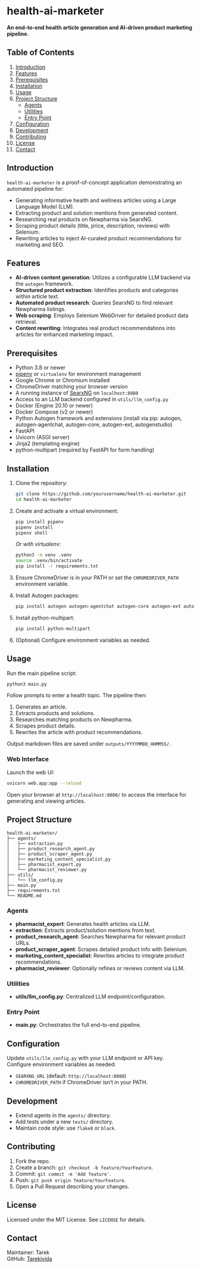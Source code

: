# health-ai-marketer

**An end-to-end health article generation and AI-driven product marketing pipeline.**

## Table of Contents

1. [Introduction](#introduction)  
2. [Features](#features)  
3. [Prerequisites](#prerequisites)  
4. [Installation](#installation)  
5. [Usage](#usage)  
6. [Project Structure](#project-structure)  
   - [Agents](#agents)  
   - [Utilities](#utilities)  
   - [Entry Point](#entry-point)  
7. [Configuration](#configuration)  
8. [Development](#development)  
9. [Contributing](#contributing)  
10. [License](#license)  
11. [Contact](#contact)

## Introduction

`health-ai-marketer` is a proof-of-concept application demonstrating an automated pipeline for:
- Generating informative health and wellness articles using a Large Language Model (LLM).
- Extracting product and solution mentions from generated content.
- Researching real products on Newpharma via SearxNG.
- Scraping product details (title, price, description, reviews) with Selenium.
- Rewriting articles to inject AI-curated product recommendations for marketing and SEO.

## Features

- **AI-driven content generation**: Utilizes a configurable LLM backend via the `autogen` framework.
- **Structured product extraction**: Identifies products and categories within article text.
- **Automated product research**: Queries SearxNG to find relevant Newpharma listings.
- **Web scraping**: Employs Selenium WebDriver for detailed product data retrieval.
- **Content rewriting**: Integrates real product recommendations into articles for enhanced marketing impact.

## Prerequisites

- Python 3.8 or newer  
- [pipenv](https://pipenv.pypa.io/) or `virtualenv` for environment management  
- Google Chrome or Chromium installed  
- ChromeDriver matching your browser version  
- A running instance of [SearxNG](https://github.com/searxng/searxng) on `localhost:8080`  
- Access to an LLM backend configured in `utils/llm_config.py`
- Docker (Engine 20.10 or newer)
- Docker Compose (v2 or newer)
- Python Autogen framework and extensions (install via pip: autogen, autogen-agentchat, autogen-core, autogen-ext, autogenstudio)
- FastAPI
- Uvicorn (ASGI server)
- Jinja2 (templating engine)
 - python-multipart (required by FastAPI for form handling)

## Installation

1. Clone the repository:
   ```bash
   git clone https://github.com/yourusername/health-ai-marketer.git
   cd health-ai-marketer
   ```
2. Create and activate a virtual environment:
   ```bash
   pip install pipenv
   pipenv install
   pipenv shell
   ```
   *Or with virtualenv:*
   ```bash
   python3 -m venv .venv
   source .venv/bin/activate
   pip install -r requirements.txt
   ```
3. Ensure ChromeDriver is in your PATH or set the `CHROMEDRIVER_PATH` environment variable.

4. Install Autogen packages:
   ```bash
   pip install autogen autogen-agentchat autogen-core autogen-ext autogenstudio
   ```

5. Install python-multipart:
   ```bash
   pip install python-multipart
   ```

6. (Optional) Configure environment variables as needed.

## Usage

Run the main pipeline script:
```bash
python3 main.py
```
Follow prompts to enter a health topic. The pipeline then:
1. Generates an article.  
2. Extracts products and solutions.  
3. Researches matching products on Newpharma.  
4. Scrapes product details.  
5. Rewrites the article with product recommendations.

Output markdown files are saved under `outputs/YYYYMMDD_HHMMSS/`.

### Web Interface

Launch the web UI:
```bash
uvicorn web.app:app --reload
```
Open your browser at `http://localhost:8000/` to access the interface for generating and viewing articles.

## Project Structure

```
health-ai-marketer/
├── agents/
│   ├── extraction.py
│   ├── product_research_agent.py
│   ├── product_scraper_agent.py
│   ├── marketing_content_specialist.py
│   ├── pharmacist_expert.py
│   └── pharmacist_reviewer.py
├── utils/
│   └── llm_config.py
├── main.py
├── requirements.txt
└── README.md
```

### Agents

- **pharmacist_expert**: Generates health articles via LLM.  
- **extraction**: Extracts product/solution mentions from text.  
- **product_research_agent**: Searches Newpharma for relevant product URLs.  
- **product_scraper_agent**: Scrapes detailed product info with Selenium.  
- **marketing_content_specialist**: Rewrites articles to integrate product recommendations.  
- **pharmacist_reviewer**: Optionally refines or reviews content via LLM.

### Utilities

- **utils/llm_config.py**: Centralized LLM endpoint/configuration.

### Entry Point

- **main.py**: Orchestrates the full end-to-end pipeline.

## Configuration

Update `utils/llm_config.py` with your LLM endpoint or API key.  
Configure environment variables as needed:
- `SEARXNG_URL` (default: `http://localhost:8080`)  
- `CHROMEDRIVER_PATH` if ChromeDriver isn’t in your PATH.

## Development

- Extend agents in the `agents/` directory.  
- Add tests under a new `tests/` directory.  
- Maintain code style: use `flake8` or `black`.

## Contributing

1. Fork the repo.  
2. Create a branch: `git checkout -b feature/YourFeature`.  
3. Commit: `git commit -m 'Add feature'`.  
4. Push: `git push origin feature/YourFeature`.  
5. Open a Pull Request describing your changes.

## License

Licensed under the MIT License. See `LICENSE` for details.

## Contact

Maintainer: Tarek  
GitHub: [Tarekivida](https://github.com/Tarekivida)